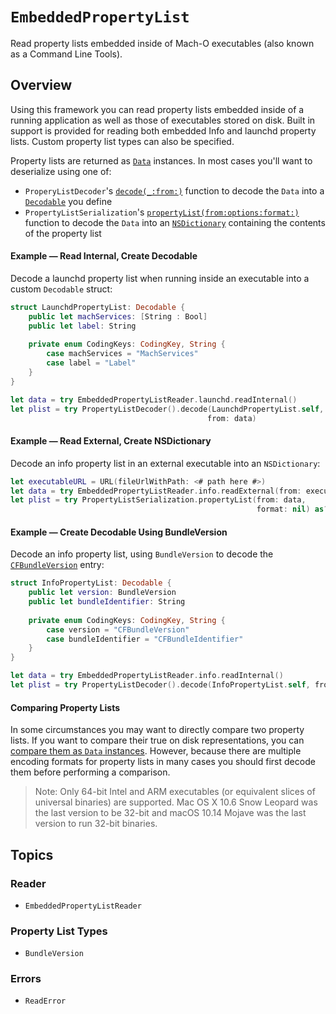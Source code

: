 # ``EmbeddedPropertyList``

Read property lists embedded inside of Mach-O executables (also known as a Command Line Tools).

## Overview
Using this framework you can read property lists embedded inside of a running application as well as those of
executables stored on disk. Built in support is provided for reading both embedded Info and launchd property lists.
Custom property list types can also be specified.

Property lists are returned as [`Data`](https://developer.apple.com/documentation/foundation/data) instances. In most
cases you'll want to deserialize using one of:
 * `ProperyListDecoder`'s
   [`decode(_:from:)`](https://developer.apple.com/documentation/foundation/propertylistdecoder/2895397-decode)
   function to decode the `Data` into a [`Decodable`](https://developer.apple.com/documentation/swift/decodable)
   you define
 * `PropertyListSerialization`'s 
   [`propertyList(from:options:format:)`](https://developer.apple.com/documentation/foundation/propertylistserialization/1409678-propertylist)
   function to decode the `Data` into an 
   [`NSDictionary`](https://developer.apple.com/documentation/foundation/nsdictionary) containing the contents of the
   property list

#### Example — Read Internal, Create Decodable
Decode a launchd property list when running inside an executable into a custom `Decodable` struct:
```swift
struct LaunchdPropertyList: Decodable {
    public let machServices: [String : Bool]
    public let label: String
    
    private enum CodingKeys: CodingKey, String {
        case machServices = "MachServices"
        case label = "Label"
    }
}

let data = try EmbeddedPropertyListReader.launchd.readInternal()
let plist = try PropertyListDecoder().decode(LaunchdPropertyList.self,
                                            from: data)
```

#### Example — Read External, Create NSDictionary
Decode an info property list in an external executable into an `NSDictionary`:
```swift
let executableURL = URL(fileUrlWithPath: <# path here #>)
let data = try EmbeddedPropertyListReader.info.readExternal(from: executableURL)
let plist = try PropertyListSerialization.propertyList(from: data,
                                                       format: nil) as? NSDictionary
```

#### Example — Create Decodable Using BundleVersion
Decode an info property list, using ``BundleVersion`` to decode the 
 [`CFBundleVersion`](https://developer.apple.com/documentation/bundleresources/information_property_list/cfbundleversion) 
entry:

```swift
struct InfoPropertyList: Decodable {
    public let version: BundleVersion
    public let bundleIdentifier: String
    
    private enum CodingKeys: CodingKey, String {
        case version = "CFBundleVersion"
        case bundleIdentifier = "CFBundleIdentifier"
    }
}

let data = try EmbeddedPropertyListReader.info.readInternal()
let plist = try PropertyListDecoder().decode(InfoPropertyList.self, from: data)
```

#### Comparing Property Lists
In some circumstances you may want to directly compare two property lists. If you want to compare their true on disk
representations, you can
 [compare them as `Data` instances](https://developer.apple.com/documentation/foundation/data/2293245). However, because
there are multiple encoding formats for property lists in many cases you should first decode them before performing a
comparison.

> Note: Only 64-bit Intel and ARM executables (or equivalent slices of universal binaries) are supported. Mac OS X 10.6 
Snow Leopard was the last version to be 32-bit and macOS 10.14 Mojave was the last version to run 32-bit binaries.

## Topics

### Reader

- ``EmbeddedPropertyListReader``

### Property List Types

- ``BundleVersion``

### Errors

- ``ReadError``
